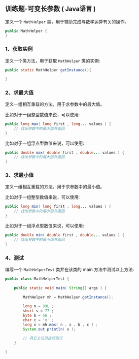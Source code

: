 ## 训练题-可变长参数 <b style="font-size:20px;">( Java语言 )</b>

定义一个 `MathHelper` 类，用于辅助完成与数学运算有关的操作。

```java
public MathHelper {
}
```

### 1、获取实例

定义一个类方法，用于获取 `MathHelper` 类的实例:

```java
public static MathHelper getInstance(){

}
```

### 2、求最大值

定义一组相互重载的方法，用于求参数中的最大值。

比如对于一组整型数值来说，可以使用:

```java
public long max( long first , long... values ) {
    // 找出参数中的最大值并返回
}
```

比如对于一组浮点型数值来说，可以使用:

```java
public double max( double first , double... values ) {
    // 找出参数中的最大值并返回
}
```

### 3、求最小值

定义一组相互重载的方法，用于求参数中的最小值。

比如对于一组整型数值来说，可以使用:

```java
public long min( long first , long... values ) {
    // 找出参数中的最小值并返回
}
```

比如对于一组浮点型数值来说，可以使用:

```java
public double min( double first , double... values ) {
    // 找出参数中的最小值并返回
}
```

### 4、测试

编写一个 `MathHelperTest` 类并在该类的 main 方法中测试以上方法:

```java
public class MathHelperTest {
    
	public static void main( String[] args ) {
        
        MathHelper mh = MathHelper.getInstance();
        
        long n = 99L ;
        short s = 77 ;
        byte b = 66 ;
        char c = 'x' ;
        long x = mh.max( n , s , b , c ) ;
        System.out.println( x );
        
        // 其它方法请自行测试
    }
    
}
```


